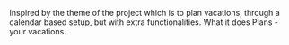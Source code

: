 Inspired by the theme of the project which is to plan vacations, through a calendar based setup, but with extra functionalities.
What it does Plans - your vacations.
